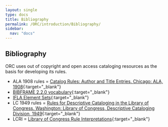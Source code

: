 ```yaml
---
layout: single
type: docs
title: Bibliography
permalink: /ORC/introduction/Bibliography/
sidebar:
  nav: "docs"
---
```



## Bibliography

ORC uses out of copyright and open access cataloging resources as the basis for developing its rules.

* ALA 1908 rules = [Catalog Rules: Author and Title Entries. Chicago: ALA, 1908](https://babel.hathitrust.org/cgi/pt?id=mdp.39015033881775&view=1up&seq=5){:target="_blank"}
* [BIBFRAME 2.2.0 vocabulary](https://id.loc.gov/ontologies/bibframe.html){:target="_blank"}
* [IFLA Element Sets](https://www.iflastandards.info/isbd/elements){:target="_blank"}
* LC 1949 rules = [Rules for Descriptive Cataloging in the Library of Congress. Washington: Library of Congress, Descriptive Cataloging Division, 1949](https://babel.hathitrust.org/cgi/pt?id=mdp.39015030341799&view=1up&seq=7){:target="_blank"}
* LCRI = [Library of Congress Rule Interpretations](https://www.loc.gov/cds/PDFdownloads/csb/CSB_113.pdf){:target="_blank"}